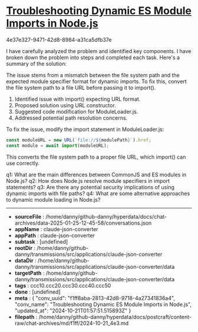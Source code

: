 # [Troubleshooting Dynamic ES Module Imports in Node.js](https://claude.ai/chat/f1ff8aba-2813-42d8-9718-4a27341836a4)

4e37e327-9471-42d8-8984-a31ca5dfb37e

 I have carefully analyzed the problem and identified key components. I have broken down the problem into steps and completed each task. Here's a summary of the solution:

The issue stems from a mismatch between the file system path and the expected module specifier format for dynamic imports. To fix this, convert the file system path to a file URL before passing it to import().

1. Identified issue with import() expecting URL format.
2. Proposed solution using URL constructor.
3. Suggested code modification for ModuleLoader.js.
4. Addressed potential path resolution concerns.

To fix the issue, modify the import statement in ModuleLoader.js:

```javascript
const moduleURL = new URL(`file://${modulePath}`).href;
const module = await import(moduleURL);
```

This converts the file system path to a proper file URL, which import() can use correctly.

q1: What are the main differences between CommonJS and ES modules in Node.js?
q2: How does Node.js resolve module specifiers in import statements?
q3: Are there any potential security implications of using dynamic imports with file paths?
q4: What are some alternative approaches to dynamic module loading in Node.js?

---

* **sourceFile** : /home/danny/github-danny/hyperdata/docs/chat-archives/data-2025-01-25-12-45-58/conversations.json
* **appName** : claude-json-converter
* **appPath** : claude-json-converter
* **subtask** : [undefined]
* **rootDir** : /home/danny/github-danny/transmissions/src/applications/claude-json-converter
* **dataDir** : /home/danny/github-danny/transmissions/src/applications/claude-json-converter/data
* **targetPath** : /home/danny/github-danny/transmissions/src/applications/claude-json-converter/data
* **tags** : ccc10.ccc20.ccc30.ccc40.ccc50
* **done** : [undefined]
* **meta** : {
  "conv_uuid": "f1ff8aba-2813-42d8-9718-4a27341836a4",
  "conv_name": "Troubleshooting Dynamic ES Module Imports in Node.js",
  "updated_at": "2024-10-21T01:57:51.515893Z"
}
* **filepath** : /home/danny/github-danny/hyperdata/docs/postcraft/content-raw/chat-archives/md/f1ff/2024-10-21_4e3.md
